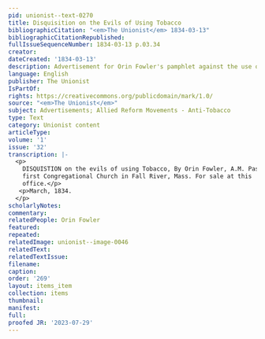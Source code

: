 ```yaml
---
pid: unionist--text-0270
title: Disquisition on the Evils of Using Tobacco
bibliographicCitation: "<em>The Unionist</em> 1834-03-13"
bibliographicCitationRepublished: 
fullIssueSequenceNumber: 1834-03-13 p.03.34
creator: 
dateCreated: '1834-03-13'
description: Advertisement for Orin Fowler's pamphlet against the use of tobacco
language: English
publisher: The Unionist
IsPartOf: 
rights: https://creativecommons.org/publicdomain/mark/1.0/
source: "<em>The Unionist</em>"
subject: Advertisements; Allied Reform Movements - Anti-Tobacco
type: Text
category: Unionist content
articleType: 
volume: '1'
issue: '32'
transcription: |-
  <p>
    DISQUISTION on the evils of using Tobacco, By Orin Fowler, A.M. Pastor of the
    first Congregational Church in Fall River, Mass. For sale at this
    office.</p>
   <p>March, 1834.
  </p>
scholarlyNotes: 
commentary: 
relatedPeople: Orin Fowler
featured: 
repeated: 
relatedImage: unionist--image-0046
relatedText: 
relatedTextIssue: 
filename: 
caption: 
order: '269'
layout: items_item
collection: items
thumbnail: 
manifest: 
full: 
proofed JR: '2023-07-29'
---
```

